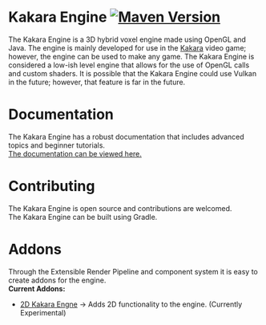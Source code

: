 # Kakara Engine [![Maven Version](https://mvnhelper.potatocorp.dev/kakara/org.kakara/engine/badge.png)](https://mvnhelper.potatocorp.dev/kakara/org.kakara/engine)

The Kakara Engine is a 3D hybrid voxel engine made using OpenGL and Java. The engine is mainly developed for use in
the [Kakara](https://github.com/kakaragame/Kakara) video game; however, the engine can be used to make any game. The
Kakara Engine is considered a low-ish level engine that allows for the use of OpenGL calls and custom shaders. It is
possible that the Kakara Engine could use Vulkan in the future; however, that feature is far in the future.

# Documentation

The Kakara Engine has a robust documentation that includes advanced topics and beginner tutorials.  
[The documentation can be viewed here.](https://docs.kakara.org/engine/)

# Contributing

The Kakara Engine is open source and contributions are welcomed.  
The Kakara Engine can be built using Gradle.

# Addons

Through the Extensible Render Pipeline and component system it is easy to create addons for the engine.  
**Current Addons:**

- [2D Kakara Engne](https://github.com/ryandw11/KakaraEngine2D) -> Adds 2D functionality to the engine. (Currently
  Experimental)
